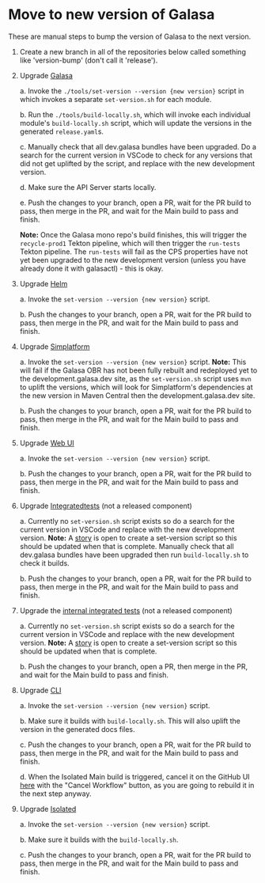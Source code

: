 # Move to new version of Galasa

These are manual steps to bump the version of Galasa to the next version.

1. Create a new branch in all of the repositories below called something like 'version-bump' (don't call it 'release').

2. Upgrade [Galasa](https://github.com/galasa-dev/galasa)

    a. Invoke the `./tools/set-version --version {new version}` script in which invokes a separate `set-version.sh` for each module.

    b. Run the `./tools/build-locally.sh`, which will invoke each individual module's `build-locally.sh` script, which will update the versions in the generated `release.yaml`s.

    c. Manually check that all dev.galasa bundles have been upgraded. Do a search for the current version in VSCode to check for any versions that did not get uplifted by the script, and replace with the new development version.

    d. Make sure the API Server starts locally.

    e. Push the changes to your branch, open a PR, wait for the PR build to pass, then merge in the PR, and wait for the Main build to pass and finish.

    **Note:** Once the Galasa mono repo's build finishes, this will trigger the `recycle-prod1` Tekton pipeline, which will then trigger the `run-tests` Tekton pipeline. The `run-tests` will fail as the CPS properties have not yet been upgraded to the new development version (unless you have already done it with galasactl) - this is okay.

3. Upgrade [Helm](https://github.com/galasa-dev/helm)

    a. Invoke the `set-version --version {new version}` script.
    
    b. Push the changes to your branch, open a PR, wait for the PR build to pass, then merge in the PR, and wait for the Main build to pass and finish.

4. Upgrade [Simplatform](https://github.com/galasa-dev/simplatform)

    a. Invoke the `set-version --version {new version}` script. **Note:** This will fail if the Galasa OBR has not been fully rebuilt and redeployed yet to the development.galasa.dev site, as the `set-version.sh` script uses `mvn` to uplift the versions, which will look for Simplatform's dependencies at the new version in Maven Central then the development.galasa.dev site.
    
    b. Push the changes to your branch, open a PR, wait for the PR build to pass, then merge in the PR, and wait for the Main build to pass and finish.

5. Upgrade [Web UI](https://github.com/galasa-dev/webui)

    a. Invoke the `set-version --version {new version}` script.
    
    b. Push the changes to your branch, open a PR, wait for the PR build to pass, then merge in the PR, and wait for the Main build to pass and finish.

6. Upgrade [Integratedtests](https://github.com/galasa-dev/integratedtests) (not a released component)

    a. Currently no `set-version.sh` script exists so do a search for the current version in VSCode and replace with the new development version. **Note:** A [story](https://github.com/galasa-dev/projectmanagement/issues/2107) is open to create a set-version script so this should be updated when that is complete. Manually check that all dev.galasa bundles have been upgraded then run `build-locally.sh` to check it builds.
    
    b. Push the changes to your branch, open a PR, wait for the PR build to pass, then merge in the PR, and wait for the Main build to pass and finish.

7. Upgrade the [internal integrated tests](https://github.ibm.com/galasa/internal-integratedtests) (not a released component)

    a. Currently no `set-version.sh` script exists so do a search for the current version in VSCode and replace with the new development version. **Note:** A [story](https://github.com/galasa-dev/projectmanagement/issues/2107) is open to create a set-version script so this should be updated when that is complete. 
    
    b. Push the changes to your branch, open a PR, then merge in the PR, and wait for the Main build to pass and finish.

8. Upgrade [CLI](https://github.com/galasa-dev/cli)

    a. Invoke the `set-version --version {new version}` script.

    b. Make sure it builds with `build-locally.sh`. This will also uplift the version in the generated docs files.

    c. Push the changes to your branch, open a PR, wait for the PR build to pass, then merge in the PR, and wait for the Main build to pass and finish.

    d. When the Isolated Main build is triggered, cancel it on the GitHub UI [here](https://github.com/galasa-dev/isolated/actions/workflows/build.yaml) with the "Cancel Workflow" button, as you are going to rebuild it in the next step anyway.

9. Upgrade [Isolated](https://github.com/galasa-dev/isolated)

    a. Invoke the `set-version --version {new version}` script.

    b. Make sure it builds with the `build-locally.sh`.
    
    c. Push the changes to your branch, open a PR, wait for the PR build to pass, then merge in the PR, and wait for the Main build to pass and finish.